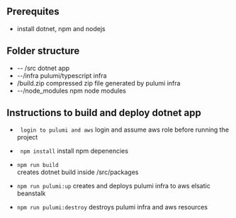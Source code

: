 ## Prerequites
* install dotnet, npm and nodejs

## Folder structure
* -- /src dotnet app
* --/infra pulumi/typescript infra
* /build.zip compressed zip file generated by pulumi infra
* --/node_modules npm node modules  
## Instructions to build and deploy dotnet app
* ``` login to pulumi and aws``` login and assume aws role before running the project
* ``` npm install```
install npm depenencies
* ```npm run build```  
creates dotnet build inside /src/packages
    
* ```npm run pulumi:up```
creates and deploys pulumi infra to aws elsatic beanstalk

* ```npm run pulumi:destroy```
destroys pulumi infra and aws resources